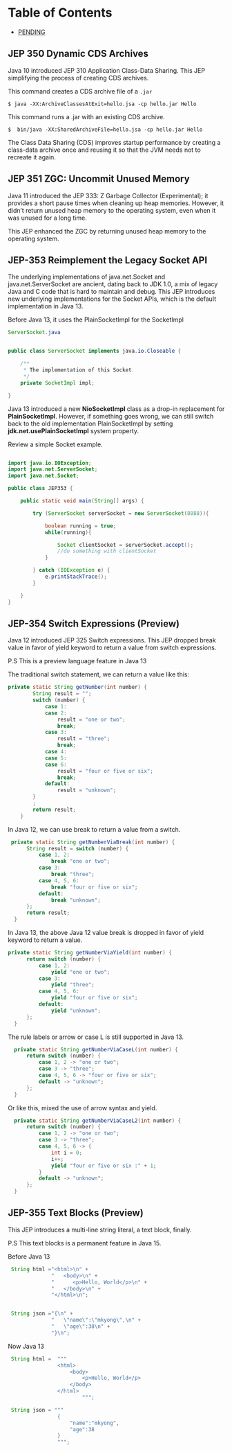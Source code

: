 # Table of Contents
* [PENDING](PENDING)

## JEP 350 Dynamic CDS Archives

Java 10 introduced JEP 310 Application Class-Data Sharing. This JEP simplifying the process of creating CDS archives.
  
This command creates a CDS archive file of a ```.jar```
  
 ```
 $ java -XX:ArchiveClassesAtExit=hello.jsa -cp hello.jar Hello
 ```
 
This command runs a .jar with an existing CDS archive.
  
```
$  bin/java -XX:SharedArchiveFile=hello.jsa -cp hello.jar Hello
```
  
The Class Data Sharing (CDS) improves startup performance by creating a class-data archive once and reusing it so that the JVM needs not to recreate it again.

## JEP 351 ZGC: Uncommit Unused Memory

Java 11 introduced the JEP 333: Z Garbage Collector (Experimental); it provides a short pause times when cleaning up heap memories. However, it didn’t return unused heap memory to the operating system, even when it was unused for a long time.

This JEP enhanced the ZGC by returning unused heap memory to the operating system.

## JEP-353 Reimplement the Legacy Socket API

The underlying implementations of java.net.Socket and java.net.ServerSocket are ancient, dating back to JDK 1.0, a mix of legacy Java and C code that is hard to maintain and debug. This JEP introduces new underlying implementations for the Socket APIs, which is the default implementation in Java 13.

Before Java 13, it uses the PlainSocketImpl for the SocketImpl

```java
ServerSocket.java


public class ServerSocket implements java.io.Closeable {

    /**
     * The implementation of this Socket.
     */
    private SocketImpl impl;

}
```

Java 13 introduced a new **NioSocketImpl** class as a drop-in replacement for **PlainSocketImpl**. However, if something goes wrong, we can still switch back to the old implementation PlainSocketImpl by setting **jdk.net.usePlainSocketImpl** system property.

Review a simple Socket example.

```java

import java.io.IOException;
import java.net.ServerSocket;
import java.net.Socket;

public class JEP353 {

    public static void main(String[] args) {

        try (ServerSocket serverSocket = new ServerSocket(8888)){

            boolean running = true;
            while(running){

                Socket clientSocket = serverSocket.accept();
                //do something with clientSocket
            }

        } catch (IOException e) {
            e.printStackTrace();
        }

    }
}
```
## JEP-354 Switch Expressions (Preview)

Java 12 introduced JEP 325 Switch expressions. This JEP dropped break value in favor of yield keyword to return a value from switch expressions.

P.S This is a preview language feature in Java 13

The traditional switch statement, we can return a value like this:

```java
private static String getNumber(int number) {
        String result = "";
        switch (number) {
            case 1:
            case 2:
                result = "one or two";
                break;
            case 3:
                result = "three";
                break;
            case 4:
            case 5:
            case 6:
                result = "four or five or six";
                break;
            default:
                result = "unknown";
        }
        ;
        return result;
    }
```

In Java 12, we can use break to return a value from a switch.

```java
 private static String getNumberViaBreak(int number) {
      String result = switch (number) {
          case 1, 2:
              break "one or two";
          case 3:
              break "three";
          case 4, 5, 6:
              break "four or five or six";
          default:
              break "unknown";
      };
      return result;
  }
```

In Java 13, the above Java 12 value break is dropped in favor of yield keyword to return a value.

```java
private static String getNumberViaYield(int number) {
      return switch (number) {
          case 1, 2:
              yield "one or two";
          case 3:
              yield "three";
          case 4, 5, 6:
              yield "four or five or six";
          default:
              yield "unknown";
      };
  }
```

The rule labels or arrow or case L is still supported in Java 13.

```java
  private static String getNumberViaCaseL(int number) {
      return switch (number) {
          case 1, 2 -> "one or two";
          case 3 -> "three";
          case 4, 5, 6 -> "four or five or six";
          default -> "unknown";
      };
  }
```

Or like this, mixed the use of arrow syntax and yield.

```java
  private static String getNumberViaCaseL2(int number) {
      return switch (number) {
          case 1, 2 -> "one or two";
          case 3 -> "three";
          case 4, 5, 6 -> {
              int i = 0;
              i++;
              yield "four or five or six :" + 1;
          }
          default -> "unknown";
      };
  }
```

## JEP-355 Text Blocks (Preview)

This JEP introduces a multi-line string literal, a text block, finally.

P.S This text blocks is a permanent feature in Java 15.

Before Java 13

```java
 String html ="<html>\n" +
              "   <body>\n" +
              "      <p>Hello, World</p>\n" +
              "   </body>\n" +
              "</html>\n";


 String json ="{\n" +
              "   \"name\":\"mkyong\",\n" +
              "   \"age\":38\n" +
              "}\n";
```
Now Java 13

```java
 String html =  """
                <html>
                    <body>
                        <p>Hello, World</p>
                    </body>
                </html>
                        """;

 String json = """
                {
                    "name":"mkyong",
                    "age":38
                }
                """;
  ```

